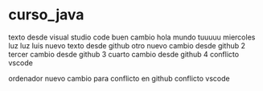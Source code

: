 # curso_java
texto desde visual studio code
buen cambio
hola mundo
tuuuuu
miercoles
luz luz
luis
nuevo texto desde github
otro nuevo cambio desde github 2
tercer cambio desde github 3
cuarto cambio desde github 4 
conflicto vscode

ordenador
nuevo cambio para conflicto en github
conflicto vscode
